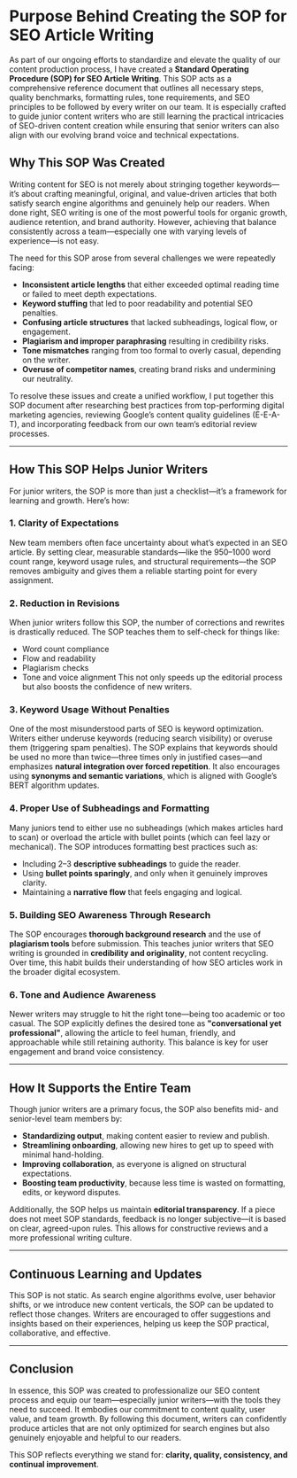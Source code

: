# Purpose Behind Creating the SOP for SEO Article Writing

As part of our ongoing efforts to standardize and elevate the quality of our content production process, I have created a **Standard Operating Procedure (SOP) for SEO Article Writing**. This SOP acts as a comprehensive reference document that outlines all necessary steps, quality benchmarks, formatting rules, tone requirements, and SEO principles to be followed by every writer on our team. It is especially crafted to guide junior content writers who are still learning the practical intricacies of SEO-driven content creation while ensuring that senior writers can also align with our evolving brand voice and technical expectations.

## Why This SOP Was Created

Writing content for SEO is not merely about stringing together keywords—it’s about crafting meaningful, original, and value-driven articles that both satisfy search engine algorithms and genuinely help our readers. When done right, SEO writing is one of the most powerful tools for organic growth, audience retention, and brand authority. However, achieving that balance consistently across a team—especially one with varying levels of experience—is not easy.

The need for this SOP arose from several challenges we were repeatedly facing:

- **Inconsistent article lengths** that either exceeded optimal reading time or failed to meet depth expectations.
- **Keyword stuffing** that led to poor readability and potential SEO penalties.
- **Confusing article structures** that lacked subheadings, logical flow, or engagement.
- **Plagiarism and improper paraphrasing** resulting in credibility risks.
- **Tone mismatches** ranging from too formal to overly casual, depending on the writer.
- **Overuse of competitor names**, creating brand risks and undermining our neutrality.

To resolve these issues and create a unified workflow, I put together this SOP document after researching best practices from top-performing digital marketing agencies, reviewing Google’s content quality guidelines (E-E-A-T), and incorporating feedback from our own team’s editorial review processes.

---

## How This SOP Helps Junior Writers

For junior writers, the SOP is more than just a checklist—it’s a framework for learning and growth. Here’s how:

### 1. **Clarity of Expectations**
New team members often face uncertainty about what’s expected in an SEO article. By setting clear, measurable standards—like the 950–1000 word count range, keyword usage rules, and structural requirements—the SOP removes ambiguity and gives them a reliable starting point for every assignment.

### 2. **Reduction in Revisions**
When junior writers follow this SOP, the number of corrections and rewrites is drastically reduced. The SOP teaches them to self-check for things like:
- Word count compliance
- Flow and readability
- Plagiarism checks
- Tone and voice alignment
This not only speeds up the editorial process but also boosts the confidence of new writers.

### 3. **Keyword Usage Without Penalties**
One of the most misunderstood parts of SEO is keyword optimization. Writers either underuse keywords (reducing search visibility) or overuse them (triggering spam penalties). The SOP explains that keywords should be used no more than twice—three times only in justified cases—and emphasizes **natural integration over forced repetition**. It also encourages using **synonyms and semantic variations**, which is aligned with Google’s BERT algorithm updates.

### 4. **Proper Use of Subheadings and Formatting**
Many juniors tend to either use no subheadings (which makes articles hard to scan) or overload the article with bullet points (which can feel lazy or mechanical). The SOP introduces formatting best practices such as:
- Including 2–3 **descriptive subheadings** to guide the reader.
- Using **bullet points sparingly**, and only when it genuinely improves clarity.
- Maintaining a **narrative flow** that feels engaging and logical.

### 5. **Building SEO Awareness Through Research**
The SOP encourages **thorough background research** and the use of **plagiarism tools** before submission. This teaches junior writers that SEO writing is grounded in **credibility and originality**, not content recycling. Over time, this habit builds their understanding of how SEO articles work in the broader digital ecosystem.

### 6. **Tone and Audience Awareness**
Newer writers may struggle to hit the right tone—being too academic or too casual. The SOP explicitly defines the desired tone as **"conversational yet professional"**, allowing the article to feel human, friendly, and approachable while still retaining authority. This balance is key for user engagement and brand voice consistency.

---

## How It Supports the Entire Team

Though junior writers are a primary focus, the SOP also benefits mid- and senior-level team members by:

- **Standardizing output**, making content easier to review and publish.
- **Streamlining onboarding**, allowing new hires to get up to speed with minimal hand-holding.
- **Improving collaboration**, as everyone is aligned on structural expectations.
- **Boosting team productivity**, because less time is wasted on formatting, edits, or keyword disputes.

Additionally, the SOP helps us maintain **editorial transparency**. If a piece does not meet SOP standards, feedback is no longer subjective—it is based on clear, agreed-upon rules. This allows for constructive reviews and a more professional writing culture.

---

## Continuous Learning and Updates

This SOP is not static. As search engine algorithms evolve, user behavior shifts, or we introduce new content verticals, the SOP can be updated to reflect those changes. Writers are encouraged to offer suggestions and insights based on their experiences, helping us keep the SOP practical, collaborative, and effective.

---

## Conclusion

In essence, this SOP was created to professionalize our SEO content process and equip our team—especially junior writers—with the tools they need to succeed. It embodies our commitment to content quality, user value, and team growth. By following this document, writers can confidently produce articles that are not only optimized for search engines but also genuinely enjoyable and helpful to our readers.

This SOP reflects everything we stand for: **clarity, quality, consistency, and continual improvement**.
